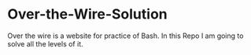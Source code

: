 # Over-the-Wire-Solution
Over the wire is a website for practice of Bash. In this Repo I am going to solve all the levels of it.
